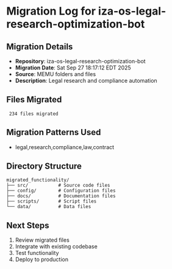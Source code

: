 # Migration Log for iza-os-legal-research-optimization-bot

## Migration Details
- **Repository**: iza-os-legal-research-optimization-bot
- **Migration Date**: Sat Sep 27 18:17:12 EDT 2025
- **Source**: MEMU folders and files
- **Description**: Legal research and compliance automation

## Files Migrated
     234 files migrated

## Migration Patterns Used
- legal,research,compliance,law,contract

## Directory Structure
```
migrated_functionality/
├── src/           # Source code files
├── config/        # Configuration files
├── docs/          # Documentation files
├── scripts/       # Script files
└── data/          # Data files
```

## Next Steps
1. Review migrated files
2. Integrate with existing codebase
3. Test functionality
4. Deploy to production

